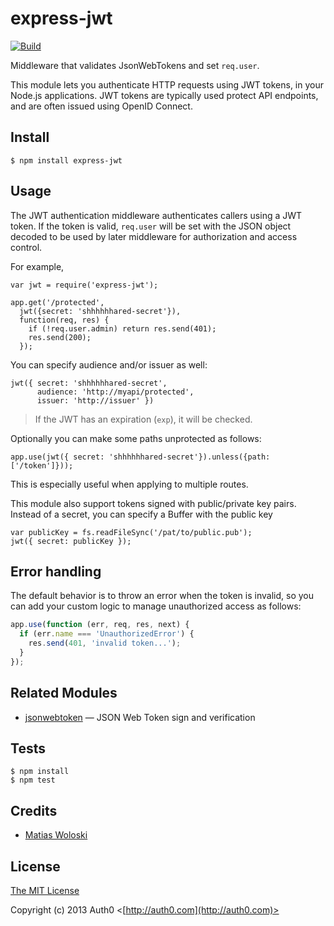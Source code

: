 # express-jwt

[![Build](https://travis-ci.org/auth0/express-jwt.png)](http://travis-ci.org/auth0/express-jwt)

Middleware that validates JsonWebTokens and set `req.user`.

This module lets you authenticate HTTP requests using JWT tokens, in your Node.js
applications.  JWT tokens are typically used protect API endpoints, and are
often issued using OpenID Connect.

## Install

    $ npm install express-jwt

## Usage

The JWT authentication middleware authenticates callers using a JWT
token.  If the token is valid, `req.user` will be set with the JSON object decoded to be used by later middleware for authorization and access control.

For example,

    var jwt = require('express-jwt');

    app.get('/protected',
      jwt({secret: 'shhhhhhared-secret'}),
      function(req, res) {
        if (!req.user.admin) return res.send(401);
        res.send(200);
      });

You can specify audience and/or issuer as well:

    jwt({ secret: 'shhhhhhared-secret',
          audience: 'http://myapi/protected',
          issuer: 'http://issuer' })

> If the JWT has an expiration (`exp`), it will be checked.

Optionally you can make some paths unprotected as follows:

    app.use(jwt({ secret: 'shhhhhhared-secret'}).unless({path: ['/token']}));

This is especially useful when applying to multiple routes.

This module also support tokens signed with public/private key pairs. Instead of a secret, you can specify a Buffer with the public key

    var publicKey = fs.readFileSync('/pat/to/public.pub');
    jwt({ secret: publicKey });


## Error handling

The default behavior is to throw an error when the token is invalid, so you can add your custom logic to manage unauthorized access as follows:


```javascript
app.use(function (err, req, res, next) {
  if (err.name === 'UnauthorizedError') { 
    res.send(401, 'invalid token...');
  }
});
```

## Related Modules

- [jsonwebtoken](https://github.com/auth0/node-jsonwebtoken) — JSON Web Token sign and verification

## Tests

    $ npm install
    $ npm test

## Credits

  - [Matias Woloski](http://github.com/woloski)

## License

[The MIT License](http://opensource.org/licenses/MIT)

Copyright (c) 2013 Auth0 <[http://auth0.com](http://auth0.com)>
